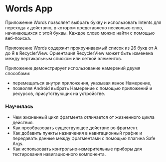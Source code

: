 # Words App

Приложение Words позволяет выбрать букву и использовать Intents для перехода к действию, в котором представлено несколько слов, начинающихся с этой буквы. Каждое слово можно найти с помощью веб-поиска.

Приложение Words содержит прокручиваемый список из 26 букв от А до Я в RecyclerView. Ориентация RecyclerView может быть изменена между вертикальным списком или сеткой элементов.

Приложение демонстрирует использование намерений двумя способами:

- перемещаться внутри приложения, указывая явное Намерение,
- позволяя Android выбрать Намерение с помощью приложений и ресурсов, присутствующих на устройстве.


### Научилась
- Чем жизненный цикл фрагмента отличается от жизненного цикла действия.
- Как преобразовать существующее действие во фрагмент.
- Как добавить пункты назначения в навигационный график и передавать данные между фрагментами с помощью плагина Safe Args.
- Как использовать контрольно-измерительные приборы для тестирования навигационного компонента.
